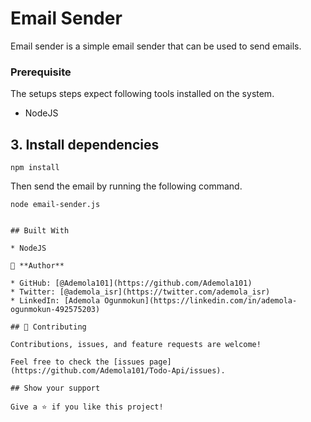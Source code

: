 # Email Sender

Email sender is a simple email sender that can be used to send emails.
### Prerequisite

The setups steps expect following tools installed on the system.

* NodeJS

## 3. Install dependencies

```shell
npm install
```

Then send the email by running the following command.

```shell
node email-sender.js
```

```

## Built With

* NodeJS

👤 **Author**

* GitHub: [@Ademola101](https://github.com/Ademola101)
* Twitter: [@ademola_isr](https://twitter.com/ademola_isr)
* LinkedIn: [Ademola Ogunmokun](https://linkedin.com/in/ademola-ogunmokun-492575203)

## 🤝 Contributing

Contributions, issues, and feature requests are welcome!

Feel free to check the [issues page](https://github.com/Ademola101/Todo-Api/issues).

## Show your support

Give a ⭐️ if you like this project!

